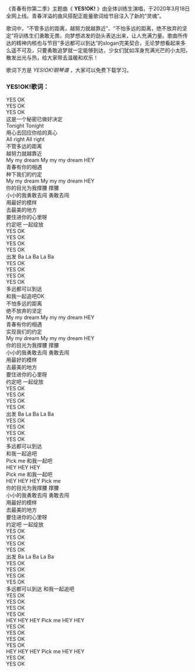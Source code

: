 

《青春有你第二季》主题曲《 **YES!OK!**
》由全体训练生演唱，于2020年3月18日全网上线。青春洋溢的曲风搭配正能量歌词给节目注入了新的“灵魂”。

歌词中，“不管多远的距离，越努力就越靠近”、“不怕多远的距离，绝不放弃的坚定”将训练生们勇敢无畏，向梦想进发的劲头表达出来，让人充满力量。歌曲所传达的精神内核也与节目“多远都可以到达”的slogan完美契合，无论梦想看起来多么遥不可及，只要勇敢追梦就一定能够到达，少女们犹如浑身充满光芒的小太阳，散发出光与热，给大家带去温暖和欢乐！

歌词下方是 _YES!OK!钢琴谱_ ，大家可以免费下载学习。

### YES!OK!歌词：

YES OK  
YES OK  
YES OK  
这是一个秘密已做好决定  
Tonight Tonight  
用心去回应你给的真心  
All right All right  
不管多远的距离  
越努力就越靠近  
My my dream My my my dream HEY  
青春有你的相遇  
种下我们的约定  
My my dream My my my dream HEY  
你的目光为我撑腰 撑腰  
小小的我勇敢去闯 勇敢去闯  
用最好的模样  
去最美的地方  
要住进你的心里呀  
约定吧 一起绽放  
YES OK  
YES OK  
YES OK  
YES OK  
出发 Ba La Ba La Ba  
YES OK  
YES OK  
YES OK  
YES OK  
多远都可以到达  
和我一起追吧OK  
不怕多远的距离  
绝不放弃的坚定  
My my dream My my my dream HEY  
青春有你的相遇  
实现我们的约定  
My my dream My my my dream HEY  
你的目光为我撑腰 撑腰  
小小的我勇敢去闯 勇敢去闯  
用最好的模样  
去最美的地方  
要住进你的心里呀  
约定吧 一起绽放  
YES OK  
YES OK  
YES OK  
YES OK  
出发 Ba La Ba La Ba  
YES OK  
YES OK  
YES OK  
YES OK  
多远都可以到达  
和我一起追吧  
Pick me 和我一起吧  
HEY HEY HEY  
Pick me 和我一起吧  
HEY HEY HEY Pick me  
你的目光为我撑腰 撑腰  
小小的我勇敢去闯 勇敢去闯  
用最好的模样  
去最美的地方  
要住进你的心里呀  
约定吧 一起绽放  
YES OK  
YES OK  
YES OK  
YES OK  
出发 Ba La Ba La Ba  
YES OK  
YES OK  
YES OK  
YES OK  
多远都可以到达 和我一起追吧  
YES OK  
YES OK  
YES OK  
YES OK  
HEY HEY HEY Pick me HEY HEY  
YES OK  
YES OK  
YES OK  
YES OK  
HEY HEY HEY Pick me HEY HEY  
YES OK  
YES OK

